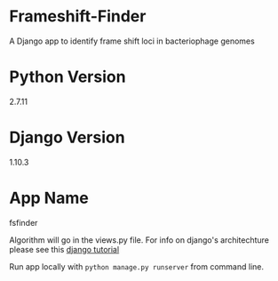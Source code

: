 # Frameshift-Finder
A Django app to identify frame shift loci in bacteriophage genomes

# Python Version #
2.7.11

# Django Version #
1.10.3

# App Name #
fsfinder

Algorithm will go in the views.py file. For info on django's architechture please see this [django tutorial](https://docs.djangoproject.com/en/1.10/intro/tutorial01/)  

Run app locally with `python manage.py runserver` from command line.
